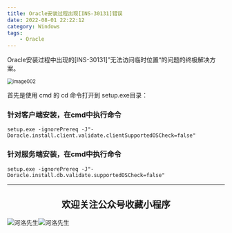 ```yaml
---
title: Oracle安装过程出现[INS-30131]错误
date: 2022-08-01 22:22:12
category: Windows
tags: 
    - Oracle
---
```


Oracle安装过程中出现的[INS-30131]”无法访问临时位置“的问题的终极解决方案。

<img src="https://s2.loli.net/2022/06/24/68pVkWZSHcPBzxv.jpg" alt="image002" style="zoom:80%;" />

首先是使用 cmd 的 cd 命令打开到 setup.exe目录：

### 针对客户端安装，在cmd中执行命令

```
setup.exe -ignorePrereq -J"-Doracle.install.client.validate.clientSupportedOSCheck=false"
```

### 针对服务端安装，在cmd中执行命令

```
setup.exe -ignorePrereq -J"-Doracle.install.db.validate.supportedOSCheck=false"
```

<!--more-->

---

## <center>欢迎关注公众号收藏小程序</center>

![河洛先生](https://s2.loli.net/2022/06/23/bYdtKDC2U5J7iWr.jpg)![河洛先生](https://s2.loli.net/2022/06/23/PlUgz5KSHm7OBke.jpg)
